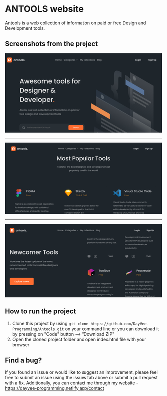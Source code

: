 # ANTOOLS website

Antools is a web collection of information on paid or free Design and Development tools.

## Screenshots from the project

<img src="/images/screenshot1.jpg" />
<hr>
<img src="/images/screenshot2.jpg" />
<hr>
<img src="/images/screenshot3.jpg" />

## How to run the project 

1. Clone this project by using ```git clone https://github.com/DayVee-Programming/Antools.git``` on your command line or you can download it by pressing on "Code" button --> "Download ZIP"  
2. Open the cloned project folder and open index.html file with your browser 

## Find a bug?

If you found an issue or would like to suggest an improvement, please feel free to submit an issue using the issues tab above or submit a pull request with a fix. Additionally, you can contact me through my website - https://dayvee-programming.netlify.app/contact  
